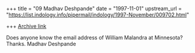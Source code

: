 +++
title = "09 Madhav Deshpande"
date = "1997-11-01"
upstream_url = "https://list.indology.info/pipermail/indology/1997-November/009702.html"

+++
[Archive link](https://list.indology.info/pipermail/indology/1997-November/009702.html)

Does anyone know the email address of William Malandra at Minnesota?
Thanks.
                Madhav Deshpande



